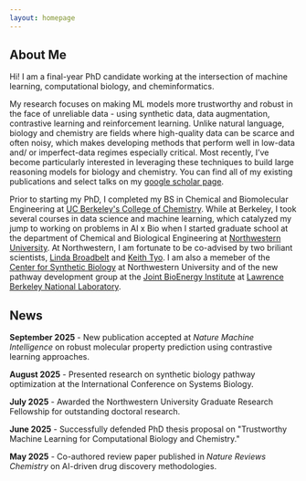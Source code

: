 ```yaml
---
layout: homepage
---
```


## About Me

Hi! I am a final-year PhD candidate working at the intersection of machine learning, computational biology, and cheminformatics.

My research focuses on making ML models more trustworthy and robust in the face of unreliable data - using synthetic data, data augmentation, contrastive learning and reinforcement learning. Unlike natural language, biology and chemistry are fields where high-quality data can be scarce and often noisy, which makes developing methods that perform well in low-data and/ or imperfect-data regimes especially critical. Most recently, I’ve become particularly interested in leveraging these techniques to build large reasoning models for biology and chemistry. You can find all of my existing publications and select talks on my [google scholar page](https://scholar.google.com/citations?user=dyNc88kAAAAJ&hl=en&oi=ao).

Prior to starting my PhD, I completed my BS in Chemical and Biomolecular Engineering at [UC Berkeley's College of Chemistry](https://chemistry.berkeley.edu). While at Berkeley, I took several courses in data science and machine learning, which catalyzed my jump to working on problems in AI x Bio when I started graduate school at the department of Chemical and Biological Engineering at [Northwestern University](https://www.mccormick.northwestern.edu/chemical-biological/). At Northwestern, I am fortunate to be co-advised by two briliant scientists, [Linda Broadbelt](https://www.mccormick.northwestern.edu/research-faculty/directory/profiles/broadbelt-linda.html) and [Keith Tyo](https://www.mccormick.northwestern.edu/research-faculty/directory/profiles/tyo-keith.html). I am also a memeber of the [Center for Synthetic Biology](https://syntheticbiology.northwestern.edu) at Northwestern University and of the new pathway development group at the [Joint BioEnergy Institute](jbei.org) at [Lawrence Berkeley National Laboratory](https://www.lbl.gov). 

## News

<div class="news-section">

**September 2025** - New publication accepted at *Nature Machine Intelligence* on robust molecular property prediction using contrastive learning approaches.

**August 2025** - Presented research on synthetic biology pathway optimization at the International Conference on Systems Biology.

**July 2025** - Awarded the Northwestern University Graduate Research Fellowship for outstanding doctoral research.

**June 2025** - Successfully defended PhD thesis proposal on "Trustworthy Machine Learning for Computational Biology and Chemistry."

**May 2025** - Co-authored review paper published in *Nature Reviews Chemistry* on AI-driven drug discovery methodologies.

</div>
